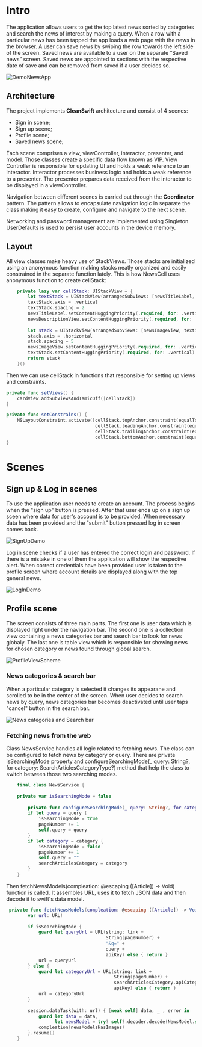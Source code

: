 # Intro

The application allows users to get the top latest news sorted by categories and search the news of interest by making a query. 
When a row with a particular news has been tapped the app loads a web page with the news in the browser.
A user can save news by swiping the row towards the left side of the screen. Saved news are available to a user on the separate “Saved news” screen. 
Saved news are appointed to sections with the respective date of save and can be removed from saved if a user decides so. 

![DemoNewsApp](https://user-images.githubusercontent.com/76248402/176926999-55a349d3-cd27-4dfb-b467-f530190b4486.gif)

## Architecture
The project implements **CleanSwift** architecture and consist of 4 scenes:
- Sign in scene;
- Sign up scene;
- Profile scene;
- Saved news scene;

Each scene comprises a view, viewController, interactor, presenter, and model. Those classes create a specific data flow known as VIP. View Controller is responsible for updating UI and holds a weak reference to an interactor. Interactor processes business logic and holds a weak reference to a presenter. The presenter prepares data received from the interactor to be displayed in a viewController. 
 
Navigation between different scenes is carried out through the **Coordinator** pattern. The pattern allows to encapsulate navigation logic in separate the class making it easy to create, configure and navigate to the next scene. 

Networking and password management are implemented using Singleton. UserDefaults is used to persist user accounts in the device memory.

## Layout
All view classes make heavy use of StackViews. Those stacks are initialized using an anonymous function making stacks neatly organized and easily constrained in the separate function lately.
This is how NewsCell uses anonymous function to create cellStack:

```swift
    private lazy var cellStack: UIStackView = {
        let textStack = UIStackView(arrangedSubviews: [newsTitleLabel, newsDescriptionView])
        textStack.axis = .vertical
        textStack.spacing = 2
        newsTitleLabel.setContentHuggingPriority(.required, for: .vertical)
        newsDescriptionView.setContentHuggingPriority(.required, for: .vertical)
        
        let stack = UIStackView(arrangedSubviews: [newsImageView, textStack, chevronImageView])
        stack.axis = .horizontal
        stack.spacing = 5
        newsImageView.setContentHuggingPriority(.required, for: .vertical)
        textStack.setContentHuggingPriority(.required, for: .vertical)
        return stack
    }()
```

Then we can use cellStack in functions that responsible for setting up views and constraints.  

```swift
private func setViews() {
    cardView.addSubViewsAndTamicOff([cellStack])
}

private func setConstrains() {
    NSLayoutConstraint.activate([cellStack.topAnchor.constraint(equalTo: cardView.topAnchor, constant: 5),
                                 cellStack.leadingAnchor.constraint(equalTo: cardView.leadingAnchor),
                                 cellStack.trailingAnchor.constraint(equalTo: cardView.trailingAnchor),
                                 cellStack.bottomAnchor.constraint(equalTo: cardView.bottomAnchor, constant: -5)])
}
```

# Scenes
## Sign up & Log in scenes
To use the application user needs to create an account. The process begins when the "sign up" button is pressed. After that user ends up on a sign up sceen where data for user's account is to be provided. When necessary data has been provided and the "submit" button pressed log in screen comes back. 

![SignUpDemo](https://user-images.githubusercontent.com/76248402/177310066-9b9da66c-cdb3-4434-be38-92cf25d62047.gif)

Log in scene checks if a user has entered the correct login and password. If there is a mistake in one of them the application will show the respective alert. When correct credentials have been provided user is taken to the profile screen where account details are displayed along with the top general news.

![LogInDemo](https://user-images.githubusercontent.com/76248402/177337468-d18d80aa-39b5-4317-b651-48d5b82b6721.gif)

## Profile scene 
The screen consists of three main parts. The first one is user data which is displayed right under the navigation bar. The second one is a collection view containing a news categories bar and search bar to look for news globaly. The last one is table view which is responsible for showing news for chosen category or news found through global search. 

![ProfileViewScheme](https://user-images.githubusercontent.com/76248402/177387276-7d17fdd7-e7d5-410e-bc17-1f1cf46a43ee.jpeg)

### News categories & search bar
When a particular category is selected it changes its appearane and scrolled to be in the center of the screen. When user decides to search news by query, news categories bar becomes deactivated until user taps "cancel" button in the search bar. 

![News categories and Search bar](https://user-images.githubusercontent.com/76248402/177397926-5160a2b4-b794-4079-bbe6-dd2119d4c909.gif)

### Fetching news from the web
Class NewsService handles all logic related to fetching news. The class can be configured to fetch news by category or query. 
There are private isSearchingMode property and configureSearchingMode(_ query: String?, for category: SearchArticlesCategoryType?) method that help the class to switch between those two searching modes. 

```swift 
    final class NewsService {
        
    private var isSearchingMode = false
    
        private func configureSearchingMode(_ query: String?, for category: SearchArticlesCategoryType?) {
        if let query = query {
            isSearchingMode = true
            pageNumber += 1
            self.query = query
        }
        if let category = category {
            isSearchingMode = false
            pageNumber += 1
            self.query = ""
            searchArticlesCategory = category
        }
    }
```

Then fetchNewsModels(compleation: @escaping ([Article]) -> Void) function is called. It assembles URL, uses it to fetch JSON data and then decode it to swift's data model. 

```swift 
 private func fetchNewsModels(compleation: @escaping ([Article]) -> Void) {
        var url: URL!
        
        if isSearchingMode {
            guard let queryUrl = URL(string: link +
                                     String(pageNumber) +
                                     "&q=" +
                                     query +
                                     apiKey) else { return }
            url = queryUrl
        } else {
            guard let categoryUrl = URL(string: link +
                                        String(pageNumber) +
                                        searchArticlesCategory.apiCategoryRequest +
                                        apiKey) else { return }
            url = categoryUrl
        }
        
        session.dataTask(with: url) { [weak self] data, _ , error in
            guard let data = data,
                  let newsModel = try? self?.decoder.decode(NewsModel.self, from: data) else { return }
            compleation(newsModelsHasImages)
        }.resume()
    }
```
